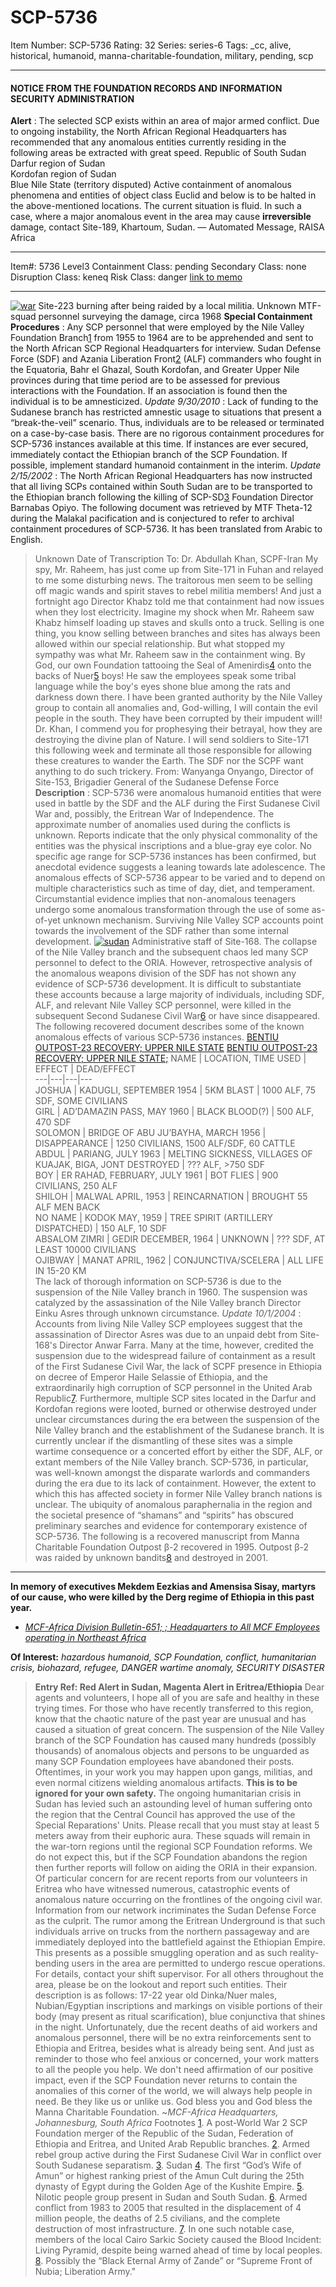 # SCP-5736
Item Number: SCP-5736
Rating: 32
Series: series-6
Tags: _cc, alive, historical, humanoid, manna-charitable-foundation, military, pending, scp

---

#### NOTICE FROM THE FOUNDATION RECORDS AND INFORMATION SECURITY ADMINISTRATION
**Alert** : The selected SCP exists within an area of major armed conflict. Due to ongoing instability, the North African Regional Headquarters has recommended that any anomalous entities currently residing in the following areas be extracted with great speed.
Republic of South Sudan  
Darfur region of Sudan  
Kordofan region of Sudan  
Blue Nile State (territory disputed)
Active containment of anomalous phenomena and entities of object class Euclid and below is to be halted in the above-mentioned locations.
The current situation is fluid. In such a case, where a major anomalous event in the area may cause **irreversible** damage, contact Site-189, Khartoum, Sudan.
— Automated Message, RAISA Africa
* * *
Item#: 5736
Level3
Containment Class:
pending
Secondary Class:
none
Disruption Class:
keneq
Risk Class:
danger
[link to memo](/classification-committee-memo)  

* * *
[![war](https://scp-wiki.wdfiles.com/local--resized-images/scp-5736/war/medium.jpg)](https://scp-wiki.wdfiles.com/local--files/scp-5736/war)
Site-223 burning after being raided by a local militia. Unknown MTF-squad personnel surveying the damage, circa 1968
**Special Containment Procedures** : Any SCP personnel that were employed by the Nile Valley Foundation Branch[1](javascript:;) from 1955 to 1964 are to be apprehended and sent to the North African SCP Regional Headquarters for interview.
Sudan Defense Force (SDF) and Azania Liberation Front[2](javascript:;) (ALF) commanders who fought in the Equatoria, Bahr el Ghazal, South Kordofan, and Greater Upper Nile provinces during that time period are to be assessed for previous interactions with the Foundation. If an association is found then the individual is to be amnesticized.
_Update 9/30/2010_ : Lack of funding to the Sudanese branch has restricted amnestic usage to situations that present a “break-the-veil” scenario. Thus, individuals are to be released or terminated on a case-by-case basis.
There are no rigorous containment procedures for SCP-5736 instances available at this time. If instances are ever secured, immediately contact the Ethiopian branch of the SCP Foundation. If possible, implement standard humanoid containment in the interim.
_Update 2/15/2002_ : The North African Regional Headquarters has now instructed that all living SCPs contained within South Sudan are to be transported to the Ethiopian branch following the killing of SCP-SD[3](javascript:;) Foundation Director Barnabas Opiyo.
The following document was retrieved by MTF Theta-12 during the Malakal pacification and is conjectured to refer to archival containment procedures of SCP-5736. It has been translated from Arabic to English.
> Unknown Date of Transcription
> To: Dr. Abdullah Khan, SCPF-Iran
> My spy, Mr. Raheem, has just come up from Site-171 in Fuhan and relayed to me some disturbing news.
> The traitorous men seem to be selling off magic wands and spirit staves to rebel militia members! And just a fortnight ago Director Khabz told me that containment had now issues when they lost electricity. Imagine my shock when Mr. Raheem saw Khabz himself loading up staves and skulls onto a truck.
> Selling is one thing, you know selling between branches and sites has always been allowed within our special relationship. But what stopped my sympathy was what Mr. Raheem saw in the containment wing.
> By God, our own Foundation tattooing the Seal of Amenirdis[4](javascript:;) onto the backs of Nuer[5](javascript:;) boys!
> He saw the employees speak some tribal language while the boy's eyes shone blue among the rats and darkness down there.
> I have been granted authority by the Nile Valley group to contain all anomalies and, God-willing, I will contain the evil people in the south. They have been corrupted by their impudent will! Dr. Khan, I commend you for prophesying their betrayal, how they are destroying the divine plan of Nature.
> I will send soldiers to Site-171 this following week and terminate all those responsible for allowing these creatures to wander the Earth. The SDF nor the SCPF want anything to do such trickery.
> From: Wanyanga Onyango, Director of Site-153, Brigadier General of the Sudanese Defense Force
**Description** : SCP-5736 were anomalous humanoid entities that were used in battle by the SDF and the ALF during the First Sudanese Civil War and, possibly, the Eritrean War of Independence.
The approximate number of anomalies used during the conflicts is unknown. Reports indicate that the only physical commonality of the entities was the physical inscriptions and a blue-gray eye color.
No specific age range for SCP-5736 instances has been confirmed, but anecdotal evidence suggests a leaning towards late adolescence. The anomalous effects of SCP-5736 appear to be varied and to depend on multiple characteristics such as time of day, diet, and temperament.
Circumstantial evidence implies that non-anomalous teenagers undergo some anomalous transformation through the use of some as-of-yet unknown mechanism. Surviving Nile Valley SCP accounts point towards the involvement of the SDF rather than some internal development.
[![sudan](https://scp-wiki.wdfiles.com/local--resized-images/scp-5736/sudan/medium.jpg)](https://scp-wiki.wdfiles.com/local--files/scp-5736/sudan)
Administrative staff of Site-168. The collapse of the Nile Valley branch and the subsequent chaos led many SCP personnel to defect to the ORIA.
However, retrospective analysis of the anomalous weapons division of the SDF has not shown any evidence of SCP-5736 development.
It is difficult to substantiate these accounts because a large majority of individuals, including SDF, ALF, and relevant Nile Valley SCP personnel, were killed in the subsequent Second Sudanese Civil War[6](javascript:;) or have since disappeared.
The following recovered document describes some of the known anomalous effects of various SCP-5736 instances.
[BENTIU OUTPOST-23 RECOVERY; UPPER NILE STATE](javascript:;)
[BENTIU OUTPOST-23 RECOVERY; UPPER NILE STATE;](javascript:;)
NAME | LOCATION, TIME USED | EFFECT | DEAD/EFFECT  
---|---|---|---  
JOSHUA | KADUGLI, SEPTEMBER 1954 | 5KM BLAST | 1000 ALF, 75 SDF, SOME CIVILIANS  
GIRL | AD’DAMAZIN PASS, MAY 1960 | BLACK BLOOD(?) | 500 ALF, 470 SDF  
SOLOMON | BRIDGE OF ABU JU’BAYHA, MARCH 1956 | DISAPPEARANCE | 1250 CIVILIANS, 1500 ALF/SDF, 60 CATTLE  
ABDUL | PARIANG, JULY 1963 | MELTING SICKNESS, VILLAGES OF KUAJAK, BIGA, JONT DESTROYED | ??? ALF, >750 SDF  
BOY | ER RAHAD, FEBRUARY, JULY 1961 | BOT FLIES | 900 CIVILIANS, 250 ALF  
SHILOH | MALWAL APRIL, 1953 | REINCARNATION | BROUGHT 55 ALF MEN BACK  
NO NAME | KODOK MAY, 1959 | TREE SPIRIT (ARTILLERY DISPATCHED) | 150 ALF, 10 SDF  
ABSALOM ZIMRI | GEDIR DECEMBER, 1964 | UNKNOWN | ??? SDF, AT LEAST 10000 CIVILIANS  
OJIBWAY | MANAT APRIL, 1962 | CONJUNCTIVA/SCELERA | ALL LIFE IN 15-20 KM  
The lack of thorough information on SCP-5736 is due to the suspension of the Nile Valley branch in 1960. The suspension was catalyzed by the assassination of the Nile Valley branch Director Einku Asres through unknown circumstance.
_Update 10/1/2004_ : Accounts from living Nile Valley SCP employees suggest that the assassination of Director Asres was due to an unpaid debt from Site-168's Director Anwar Farra.
Many at the time, however, credited the suspension due to the widespread failure of containment as a result of the First Sudanese Civil War, the lack of SCPF presence in Ethiopia on decree of Emperor Haile Selassie of Ethiopia, and the extraordinarily high corruption of SCP personnel in the United Arab Republic[7](javascript:;).
Furthermore, multiple SCP sites located in the Darfur and Kordofan regions were looted, burned or otherwise destroyed under unclear circumstances during the era between the suspension of the Nile Valley branch and the establishment of the Sudanese branch. It is currently unclear if the dismantling of these sites was a simple wartime consequence or a concerted effort by either the SDF, ALF, or extant members of the Nile Valley branch.
SCP-5736, in particular, was well-known amongst the disparate warlords and commanders during the era due to its lack of containment. However, the extent to which this has affected society in former Nile Valley branch nations is unclear. The ubiquity of anomalous paraphernalia in the region and the societal presence of “shamans” and “spirits” has obscured preliminary searches and evidence for contemporary existence of SCP-5736.
The following is a recovered manuscript from Manna Charitable Foundation Outpost β-2 recovered in 1995. Outpost β-2 was raided by unknown bandits[8](javascript:;) and destroyed in 2001.
* * *
**In memory of executives Mekdem Eezkias and Amensisa Sisay, martyrs of our cause, who were killed by the Derg regime of Ethiopia in this past year.**
  * [_MCF-Africa Division Bulletin-651; ; Headquarters to All MCF Employees operating in Northeast Africa_](javascript:;)

**Of Interest:** _hazardous humanoid, SCP Foundation, conflict, humanitarian crisis, biohazard, refugee, DANGER wartime anomaly, SECURITY DISASTER_
> **Entry Ref: Red Alert in Sudan, Magenta Alert in Eritrea/Ethiopia**
> Dear agents and volunteers,
> I hope all of you are safe and healthy in these trying times. For those who have recently transferred to this region, know that the chaotic nature of the past year are unusual and has caused a situation of great concern.
> The suspension of the Nile Valley branch of the SCP Foundation has caused many hundreds (possibly thousands) of anomalous objects and persons to be unguarded as many SCP Foundation employees have abandoned their posts. Oftentimes, in your work you may happen upon gangs, militias, and even normal citizens wielding anomalous artifacts.
> **This is to be ignored for your own safety.** The ongoing humanitarian crisis in Sudan has levied such an astounding level of human suffering onto the region that the Central Council has approved the use of the Special Reparations' Units. Please recall that you must stay at least 5 meters away from their euphoric aura. These squads will remain in the war-torn regions until the regional SCP Foundation reforms.
> We do not expect this, but if the SCP Foundation abandons the region then further reports will follow on aiding the ORIA in their expansion.
> Of particular concern for are recent reports from our volunteers in Eritrea who have witnessed numerous, catastrophic events of anomalous nature occurring on the frontlines of the ongoing civil war. Information from our network incriminates the Sudan Defense Force as the culprit.
> The rumor among the Eritrean Underground is that such individuals arrive on trucks from the northern passageway and are immediately deployed into the battlefield against the Ethiopian Empire. This presents as a possible smuggling operation and as such reality-bending users in the area are permitted to undergo rescue operations. For details, contact your shift supervisor.
> For all others throughout the area, please be on the lookout and report such entities. Their description is as follows: 17-22 year old Dinka/Nuer males, Nubian/Egyptian inscriptions and markings on visible portions of their body (may present as ritual scarification), blue conjunctiva that shines in the night.
> Unfortunately, due the recent deaths of aid workers and anomalous personnel, there will be no extra reinforcements sent to Ethiopia and Eritrea, besides what is already being sent.
> And just as reminder to those who feel anxious or concerned, your work matters to all the people you help. We don't need affirmation of our positive impact, even if the SCP Foundation never returns to contain the anomalies of this corner of the world, we will always help people in need. Be they like us or unlike us.
> God bless you and God bless the Manna Charitable Foundation.
> ~_MCF-Africa Headquarters, Johannesburg, South Africa_
Footnotes
[1](javascript:;). A post-World War 2 SCP Foundation merger of the Republic of the Sudan, Federation of Ethiopia and Eritrea, and United Arab Republic branches.
[2](javascript:;). Armed rebel group active during the First Sudanese Civil War in conflict over South Sudanese separatism.
[3](javascript:;). Sudan
[4](javascript:;). The first “God’s Wife of Amun” or highest ranking priest of the Amun Cult during the 25th dynasty of Egypt during the Golden Age of the Kushite Empire.
[5](javascript:;). Nilotic people group present in Sudan and South Sudan.
[6](javascript:;). Armed conflict from 1983 to 2005 that resulted in the displacement of 4 million people, the deaths of 2.5 civilians, and the complete destruction of most infrastructure.
[7](javascript:;). In one such notable case, members of the local Cairo Sarkic Society caused the Blood Incident: Living Pyramid, despite being warned ahead of time by local peoples.
[8](javascript:;). Possibly the “Black Eternal Army of Zande” or “Supreme Front of Nubia; Liberation Army."